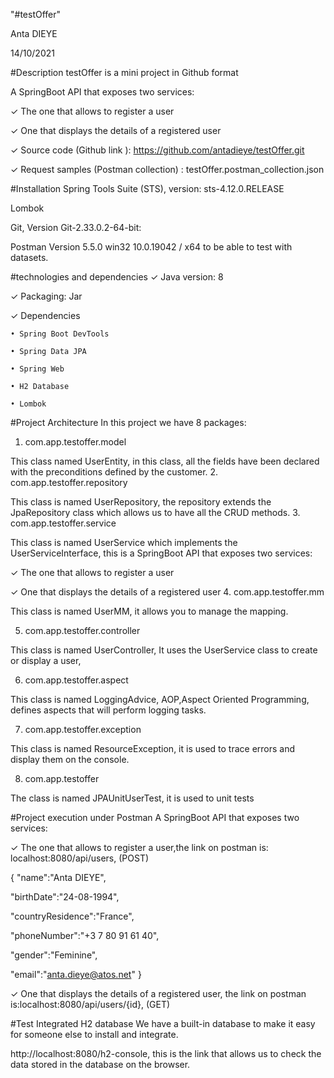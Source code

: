 "#testOffer" 

Anta DIEYE

14/10/2021

#Description
 testOffer is a mini project in Github format 
 
 A SpringBoot API that exposes two services:
 
✓ The one that allows to register a user

✓ One that displays the details of a registered user

✓ Source code (Github link ): https://github.com/antadieye/testOffer.git

✓ Request samples (Postman collection) : testOffer.postman_collection.json

 #Installation
Spring Tools Suite (STS), version: sts-4.12.0.RELEASE

Lombok

Git, Version Git-2.33.0.2-64-bit:

Postman Version 5.5.0 win32 10.0.19042 / x64 to be able to test with datasets.

#technologies and dependencies
✓ Java version: 8

✓ Packaging: Jar

✓ Dependencies

	• Spring Boot DevTools
	
	• Spring Data JPA
	
	• Spring Web
	
	• H2 Database
	
	• Lombok

#Project Architecture
In this project we have 8 packages:
1. com.app.testoffer.model

This class named UserEntity, in this class, all the fields have been declared with the preconditions defined by the customer.
2. com.app.testoffer.repository

This class  is named UserRepository, the repository extends the JpaRepository class which allows us to have all the CRUD methods.
3. com.app.testoffer.service

This class is named UserService which implements the UserServiceInterface, this is a SpringBoot API that exposes two services:

✓ The one that allows to register a user

✓ One that displays the details of a registered user
4. com.app.testoffer.mm

This class is named UserMM, it allows you to manage the mapping.

5. com.app.testoffer.controller

This class is named UserController, It uses the UserService class to create or display a user,

6. com.app.testoffer.aspect

This class is named LoggingAdvice, AOP,Aspect Oriented Programming, defines aspects that will perform logging tasks.

7. com.app.testoffer.exception

This class is named ResourceException, it is used to trace errors and display them on the console.

8. com.app.testoffer

The class is named JPAUnitUserTest, it is used to unit tests

#Project execution under Postman
A SpringBoot API that exposes two services:

✓ The one that allows to register a user,the link on postman is: localhost:8080/api/users,  (POST)

{
"name":"Anta DIEYE",

"birthDate":"24-08-1994",

"countryResidence":"France",

"phoneNumber":"+3 7 80 91 61 40",

"gender":"Feminine",

"email":"anta.dieye@atos.net"
}


✓ One that displays the details of a registered user, the link on postman is:localhost:8080/api/users/{id}, (GET)

#Test Integrated H2 database
We have a built-in database to make it easy for someone else to install and integrate.

http://localhost:8080/h2-console, this is the link that allows us to check the data stored in the database on the browser.